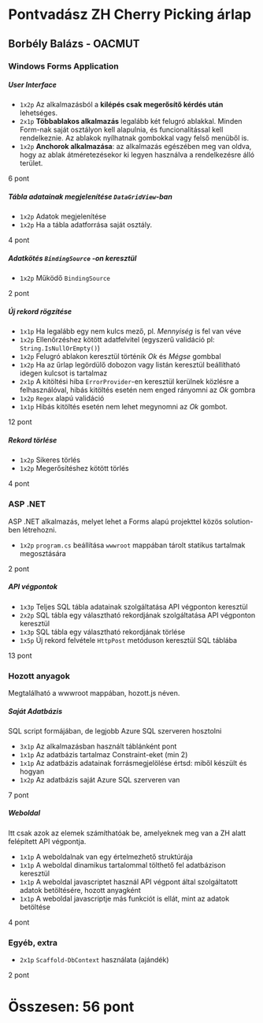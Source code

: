 # Pontvadász ZH Cherry Picking árlap

## Borbély Balázs - OACMUT

### Windows Forms Application
##### User Interface 

- `1x2p` Az alkalmazásból a **kilépés csak megerősítő kérdés után** lehetséges. 
- `2x1p` **Többablakos alkalmazás** legalább két felugró ablakkal. Minden Form-nak saját osztályon kell alapulnia, és funcionalitással kell rendelkeznie. Az ablakok nyílhatnak gombokkal vagy felső menüből is.
- `1x2p` **Anchorok alkalmazása**: az alkalmazás egészében meg van oldva, hogy az ablak átméretezésekor ki legyen használva a rendelkezésre álló terület.	

6 pont

##### Tábla adatainak megjelenítése `DataGridView`-ban 

- `1x2p` Adatok  megjelenítése 
- `1x2p` Ha a tábla adatforrása saját osztály.

4 pont

##### Adatkötés `BindingSource` -on keresztül

- `1x2p` Működő  `BindingSource` 

2 pont

##### Új rekord rögzítése 

- `1x1p` Ha legalább egy nem kulcs mező, pl. _Mennyiség_ is fel van véve
- `1x2p` Ellenőrzéshez kötött adatfelvitel (egyszerű validáció pl: `String.IsNullOrEmpty()`)
- `1x2p` Felugró ablakon keresztül történik _Ok_ és _Mégse_ gombbal
- `1x2p` Ha az űrlap legördülő dobozon vagy listán keresztül beállítható idegen kulcsot is tartalmaz
- `2x1p` A kitöltési hiba `ErrorProvider`-en keresztül kerülnek közlésre a felhasználóval, hibás kitöltés esetén nem enged rányomni az _Ok_ gombra
- `1x2p` `Regex` alapú validáció
- `1x1p` Hibás kitöltés esetén nem lehet megynomni az _Ok_ gombot. 

12 pont

#####  Rekord törlése 

- `1x2p` Sikeres törlés
- `1x2p` Megerősítéshez kötött törlés

4 pont

### ASP .NET 
ASP .NET alkalmazás, melyet lehet a Forms alapú projekttel közös solution-ben létrehozni.

- `1x2p`  `program.cs` beállítása `wwwroot` mappában tárolt statikus tartalmak megosztására

2 pont

##### API végpontok

- `1x3p` Teljes SQL tábla adatainak szolgáltatása API végponton keresztül 
- `2x2p` SQL tábla egy választható rekordjának szolgáltatása API végponton keresztül
- `1x3p` SQL tábla egy választható rekordjának törlése
- `1x5p` Új rekord felvétele `HttpPost` metóduson keresztül SQL táblába

13 pont

### Hozott anyagok

Megtalálható a wwwroot mappában, hozott.js néven.

##### Saját Adatbázis

SQL script formájában, de legjobb Azure SQL szerveren hosztolni

- `3x1p` Az alkalmazásban használt táblánként pont
- `1x1p` Az adatbázis tartalmaz Constraint-eket (min 2)
- `1x1p` Az adatbázis adatainak forrásmegjelölése értsd: miből készült és hogyan
- `1x2p` Az adatbázis saját Azure SQL szerveren van

7 pont

##### Weboldal

Itt csak azok az elemek számíthatóak be, amelyeknek meg van a ZH alatt felépített API végpontja. 

- `1x1p` A weboldalnak van egy értelmezhető struktúrája
- `1x1p` A weboldal dinamikus tartalommal tölthető fel adatbázison keresztül
- `1x1p` A weboldal javascriptet használ API végpont által szolgáltatott adatok betöltésére, hozott anyagként
- `1x1p` A weboldal javascriptje más funkciót is ellát, mint az adatok betöltése

4 pont

### Egyéb, extra

- `2x1p`  `Scaffold-DbContext` használata (ajándék)

2 pont

# Összesen: 56 pont
